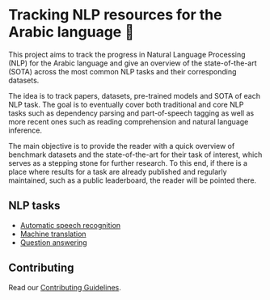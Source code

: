 # Tracking NLP resources for the Arabic language 🚀

This project aims to track the progress in Natural Language Processing (NLP) for the Arabic language and give an overview
of the state-of-the-art (SOTA) across the most common NLP tasks and their corresponding datasets.

The idea is to track papers, datasets, pre-trained models and SOTA of each NLP task. 
The goal is to eventually cover both traditional and core NLP tasks such as dependency parsing and part-of-speech tagging
as well as more recent ones such as reading comprehension and natural language inference. 

The main objective is to provide the reader with a quick overview of benchmark datasets and the state-of-the-art for their
task of interest, which serves as a stepping stone for further research. To this end, if there is a 
place where results for a task are already published and regularly maintained, such as a public leaderboard,
the reader will be pointed there.

## NLP tasks

- [Automatic speech recognition](automatic_speech_recognition/index.md)
- [Machine translation](machine_translation/index.md)
- [Question answering](question_answering/index.md)

## Contributing
Read our [Contributing Guidelines](CONTRIBUTING.md).

